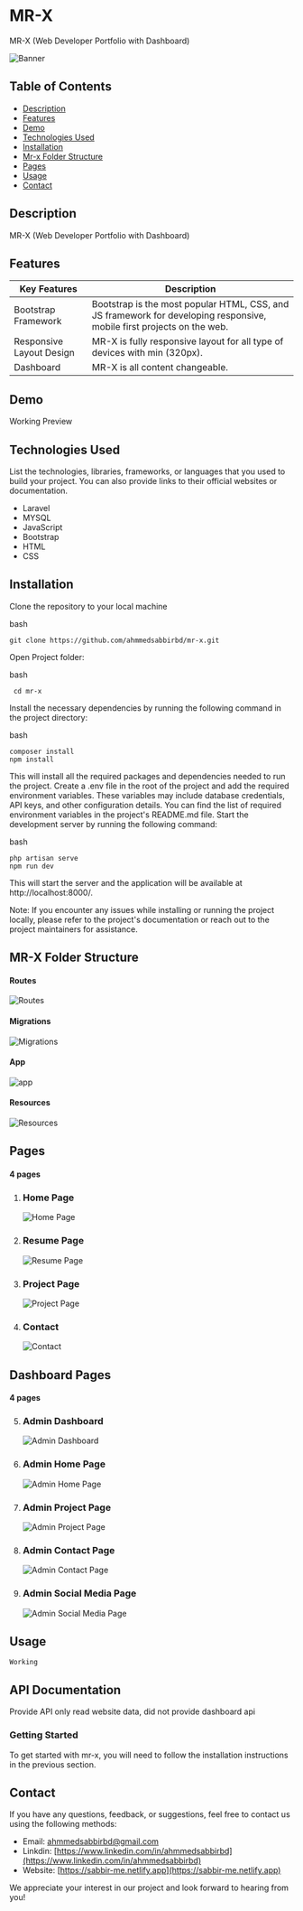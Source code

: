 # MR-X

[//]: # (### [Live Link]&#40;https://mr-x.com&#41;)

MR-X (Web Developer Portfolio with Dashboard)

![Banner](/public/assets/documentation/welcome.png)

## Table of Contents

- [Description](#description)
- [Features](#features)
- [Demo](#demo)
- [Technologies Used](#technologies-used)
- [Installation](#installation)
- [Mr-x Folder Structure](#mr-x-folder-structure)
- [Pages](#pages)
- [Usage](#usage)
- [Contact](#contact)

## Description

MR-X (Web Developer Portfolio with Dashboard)

## Features
| Key Features             | Description                                                                                                            |
|--------------------------|------------------------------------------------------------------------------------------------------------------------| 
| Bootstrap Framework      | Bootstrap is the most popular HTML, CSS, and JS framework for developing responsive, mobile first projects on the web. |
| Responsive Layout Design | MR-X is fully responsive layout for all type of devices with min (320px).                                              |
| Dashboard                | MR-X is all content changeable.                                                                                        |


## Demo
Working Preview
<!-- 
[![Demo Video](https://raw.githubusercontent.com/ahmmedsabbirbd/book/master/public/assets/documentation/laravel-install.png)](https://youtu.be/RYAh3rSyWHs) -->

## Technologies Used

List the technologies, libraries, frameworks, or languages that you used to build your project. You can also provide links to their official websites or documentation.

- Laravel
- MYSQL
- JavaScript
- Bootstrap 
- HTML
- CSS
## Installation

Clone the repository to your local machine

bash

    git clone https://github.com/ahmmedsabbirbd/mr-x.git

Open Project folder:

bash

     cd mr-x

Install the necessary dependencies by running the following command in the project directory:

bash

    composer install
    npm install

This will install all the required packages and dependencies needed to run the project.
Create a .env file in the root of the project and add the required environment variables. These variables may include database credentials, API keys, and other configuration details. You can find the list of required environment variables in the project's README.md file.
Start the development server by running the following command:

bash

    php artisan serve
    npm run dev

This will start the server and the application will be available at http://localhost:8000/.

Note: If you encounter any issues while installing or running the project locally, please refer to the project's documentation or reach out to the project maintainers for assistance.


## MR-X Folder Structure

#### Routes

![Routes](./public/assets/documentation/routes.png)
#### Migrations

![Migrations](./public/assets/documentation/migrations.png)
#### App

![app](./public/assets/documentation/app.png)
#### Resources

![Resources](./public/assets/documentation/view.png)

## Pages
#### 4 pages

1. ### Home Page

   ![Home Page](/public/assets/documentation/home.png)

2. ### Resume Page

   ![Resume Page](/public/assets/documentation/resume.png)
3. ### Project Page

   ![Project Page](/public/assets/documentation/project.png)
4. ### Contact

   ![Contact](/public/assets/documentation/contact.png)

## Dashboard Pages
#### 4 pages
5. ### Admin Dashboard
   ![Admin Dashboard](/public/assets/documentation/admin-dashboard.png)
6. ### Admin Home Page

   ![Admin Home Page](/public/assets/documentation/admin-home.png)
7. ### Admin Project Page

   ![Admin Project Page](/public/assets/documentation/admin-project.png)
8. ### Admin Contact Page

   ![Admin Contact Page](/public/assets/documentation/admin-contact.png)

10. ### Admin Social Media Page

    ![Admin Social Media Page](/public/assets/documentation/admin-socailmedia.png)

## Usage
	Working

## API Documentation
Provide API only read website data, did not provide dashboard api

### Getting Started
To get started with mr-x, you will need to follow the installation instructions in the previous section.


## Contact

If you have any questions, feedback, or suggestions, feel free to contact us using the following methods:

- Email: ahmmedsabbirbd@gmail.com
- Linkdin: [https://www.linkedin.com/in/ahmmedsabbirbd](https://www.linkedin.com/in/ahmmedsabbirbd)
- Website: [https://sabbir-me.netlify.app](https://sabbir-me.netlify.app)

We appreciate your interest in our project and look forward to hearing from you!
